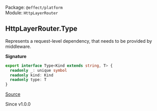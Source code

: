 Package: `@effect/platform`<br />
Module: `HttpLayerRouter`<br />

## HttpLayerRouter.Type

Represents a request-level dependency, that needs to be provided by
middleware.

**Signature**

```ts
export interface Type<Kind extends string, T> {
  readonly _: unique symbol
  readonly kind: Kind
  readonly type: T
}
```

[Source](https://github.com/Effect-TS/effect/tree/main/packages/platform/src/HttpLayerRouter.ts#L417)

Since v1.0.0